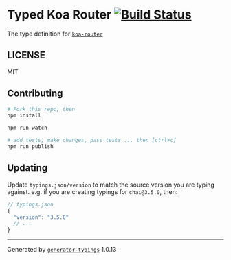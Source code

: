 # Typed Koa Router  [![Build Status](https://travis-ci.org/types/npm-koa-router.svg?branch=master)](https://travis-ci.org/types/npm-koa-router)


The type definition for [`koa-router`](https://github.com/alexmingoia/koa-router.git)

## LICENSE

MIT

## Contributing

```sh
# Fork this repo, then
npm install

npm run watch

# add tests, make changes, pass tests ... then [ctrl+c]
npm run publish
```

## Updating

Update `typings.json/version` to match the source version you are typing against.
e.g. if you are creating typings for `chai@3.5.0`, then:

```js
// typings.json
{
  "version": "3.5.0"
  // ...
}
```

----

Generated by [`generator-typings`](https://github.com/typings/generator-typings) 1.0.13
